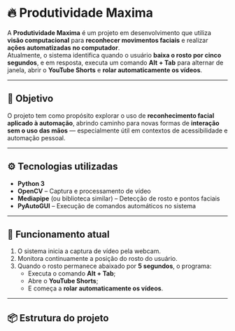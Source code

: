 # 🔥 Produtividade Maxima

A **Produtividade Maxima** é um projeto em desenvolvimento que utiliza **visão computacional** para **reconhecer movimentos faciais** e realizar **ações automatizadas no computador**.  
Atualmente, o sistema identifica quando o usuário **baixa o rosto por cinco segundos**, e em resposta, executa um comando **Alt + Tab** para alternar de janela, abrir o **YouTube Shorts** e **rolar automaticamente os vídeos**.

---

## 🧠 Objetivo

O projeto tem como propósito explorar o uso de **reconhecimento facial aplicado à automação**, abrindo caminho para novas formas de **interação sem o uso das mãos** — especialmente útil em contextos de acessibilidade e automação pessoal.

---

## ⚙️ Tecnologias utilizadas

- **Python 3**
- **OpenCV** – Captura e processamento de vídeo
- **Mediapipe** (ou biblioteca similar) – Detecção de rosto e pontos faciais
- **PyAutoGUI** – Execução de comandos automáticos no sistema

---

## 🚀 Funcionamento atual

1. O sistema inicia a captura de vídeo pela webcam.  
2. Monitora continuamente a posição do rosto do usuário.  
3. Quando o rosto permanece abaixado por **5 segundos**, o programa:
   - Executa o comando **Alt + Tab**;
   - Abre o **YouTube Shorts**;
   - E começa a **rolar automaticamente os vídeos**.

---

## 📦 Estrutura do projeto

